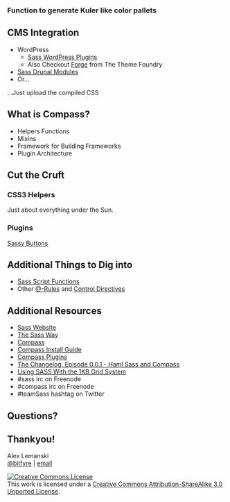 ### Function to generate Kuler like color pallets

CMS Integration
---------------

- WordPress
  - [Sass WordPress Plugins](http://wordpress.org/extend/plugins/search.php?q=sass "WordPress &#8250; Search for sass &laquo; WordPress Plugins")
  - Also Checkout [Forge](http://forge.thethemefoundry.com/ "Forge") from The Theme Foundry
- [Sass Drupal Modules](http://drupal.org/search/apachesolr_multisitesearch/sass?filters=ss_meta_type%3Amodule)
- Or…

…Just upload the compiled CSS

What is Compass?
----------------

- Helpers Functions
- Mixins
- Framework for Building Frameworks
- Plugin Architecture

Cut the Cruft
-------------

### CSS3 Helpers

Just about everything under the Sun.

### Plugins

[Sassy Buttons](http://jaredhardy.com/sassy-buttons/ "Sassy Buttons, Awesome CSS3 Buttons With Compass and Sass - Jared Hardy")

Additional Things to Dig into
-----------------------------

* [Sass Script Functions](http://sass-lang.com/docs/yardoc/Sass/Script/Functions.html "Module: Sass::Script::Functions")
* Other [@-Rules](http://sass-lang.com/docs/yardoc/file.SASS_REFERENCE.html#directives "File: SASS_REFERENCE") and [Control Directives](http://sass-lang.com/docs/yardoc/file.SASS_REFERENCE.html#control_directives "File: SASS_REFERENCE")

Additional Resources
--------------------

* [Sass Website](http://sass-lang.com/ "Sass - Syntactically Awesome Stylesheets")
* [The Sass Way](http://thesassway.com/ "The Sass Way")
* [Compass](http://compass-style.org/ "Compass Home | Compass Documentation")
* [Compass Install Guide](http://compass-style.org/install/ "Install the Compass Stylesheet Authoring Framework | Compass Documentation")
* [Compass Plugins](https://github.com/chriseppstein/compass/wiki/Compass-Plugins)
* [The Changelog, Episode 0.0.1 - Haml Sass and Compass](http://thechangelog.com/post/254788034/episode-0-0-1-haml-sass-and-compass "Episode 0.0.1 - Haml Sass and Compass - The Changelog - Open Source moves fast. Keep up.")
* [Using SASS With the 1KB Grid System](http://heygrady.com/blog/2011/02/17/using-sass-with-the-1kb-grid-system/ "Using SASS With the 1KB Grid System - Heygrady")
* #sass irc on Freenode
* #compass irc on Freenode
* #teamSass hashtag on Twitter

Questions?
----------

Thankyou!
---------

Alex Lemanski  
[@bitfyre](https://twitter.com/bitfyre) | [email](mailto:alex.lemanski@bitfyre.net)

<a rel="license" href="http://creativecommons.org/licenses/by-sa/3.0/"><img alt="Creative Commons License" style="border-width:0" src="http://i.creativecommons.org/l/by-sa/3.0/88x31.png" /></a><br />This work is licensed under a <a rel="license" href="http://creativecommons.org/licenses/by-sa/3.0/">Creative Commons Attribution-ShareAlike 3.0 Unported License</a>.